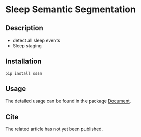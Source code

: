 # Sleep Semantic Segmentation

## Description

- detect all sleep events
- Sleep staging

## Installation

```
pip install sssm
```

## Usage

The detailed usage can be found in the package [Document](https://sleep-semantic-segmentation.readthedocs.io/en/latest/).

## Cite 

The related article has not yet been published.